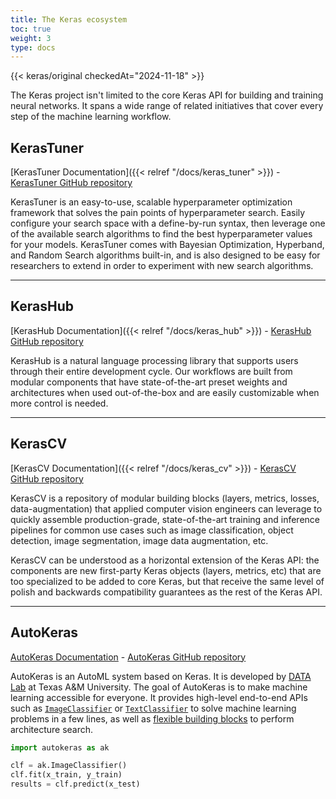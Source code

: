 ```yaml
---
title: The Keras ecosystem
toc: true
weight: 3
type: docs
---
```


{{< keras/original checkedAt="2024-11-18" >}}

The Keras project isn't limited to the core Keras API for building and training neural networks. It spans a wide range of related initiatives that cover every step of the machine learning workflow.

## KerasTuner

[KerasTuner Documentation]({{< relref "/docs/keras_tuner" >}}) - [KerasTuner GitHub repository](https://github.com/keras-team/keras-tuner)

KerasTuner is an easy-to-use, scalable hyperparameter optimization framework that solves the pain points of hyperparameter search. Easily configure your search space with a define-by-run syntax, then leverage one of the available search algorithms to find the best hyperparameter values for your models. KerasTuner comes with Bayesian Optimization, Hyperband, and Random Search algorithms built-in, and is also designed to be easy for researchers to extend in order to experiment with new search algorithms.

---

## KerasHub

[KerasHub Documentation]({{< relref "/docs/keras_hub" >}}) - [KerasHub GitHub repository](https://github.com/keras-team/keras-hub)

KerasHub is a natural language processing library that supports users through their entire development cycle. Our workflows are built from modular components that have state-of-the-art preset weights and architectures when used out-of-the-box and are easily customizable when more control is needed.

---

## KerasCV

[KerasCV Documentation]({{< relref "/docs/keras_cv" >}}) - [KerasCV GitHub repository](https://github.com/keras-team/keras-cv)

KerasCV is a repository of modular building blocks (layers, metrics, losses, data-augmentation) that applied computer vision engineers can leverage to quickly assemble production-grade, state-of-the-art training and inference pipelines for common use cases such as image classification, object detection, image segmentation, image data augmentation, etc.

KerasCV can be understood as a horizontal extension of the Keras API: the components are new first-party Keras objects (layers, metrics, etc) that are too specialized to be added to core Keras, but that receive the same level of polish and backwards compatibility guarantees as the rest of the Keras API.

---

## AutoKeras

[AutoKeras Documentation](https://autokeras.com/) - [AutoKeras GitHub repository](https://github.com/keras-team/autokeras)

AutoKeras is an AutoML system based on Keras. It is developed by [DATA Lab](http://faculty.cs.tamu.edu/xiahu/index.html) at Texas A&M University. The goal of AutoKeras is to make machine learning accessible for everyone. It provides high-level end-to-end APIs such as [`ImageClassifier`](https://autokeras.com/tutorial/image_classification/) or [`TextClassifier`](https://autokeras.com/tutorial/text_classification/) to solve machine learning problems in a few lines, as well as [flexible building blocks](https://autokeras.com/tutorial/customized/) to perform architecture search.

```python
import autokeras as ak

clf = ak.ImageClassifier()
clf.fit(x_train, y_train)
results = clf.predict(x_test)
```
